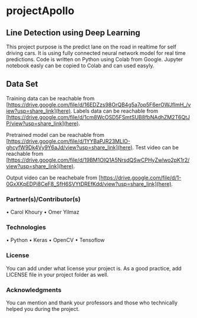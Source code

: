 # projectApollo


## Line Detection using Deep Learning

This project purpose is the predict lane on the road in realtime for self driving cars. It is using fully connected neural network model for real time predictions. 
Code is written on Python using Colab from Google. Jupyter notebook easly can be copied to Colab and can used easyly.

## Data Set

Training data can be reachable from [https://drive.google.com/file/d/16EDZzs98OrQB4g5a7op5F6erOWJflmH_/view?usp=share_link](here).
Labels data can be reachable from [https://drive.google.com/file/d/1cm8WcOSD5FSmtSUB8fbNAdhZM2T6QtJP/view?usp=share_link](here).

Pretrained model can be reachable from [https://drive.google.com/file/d/1YYBaPJR23MLlO-ghcyfW9Dk4Vy9Y6aJd/view?usp=share_link](here).
Test video can be reachable from [https://drive.google.com/file/d/19BM1OIQ1A5NrsdQSwCPHyZwlwo2pK1r2/view?usp=share_link](here).

Output video can be reachebale from [https://drive.google.com/file/d/1-0GxXKpEDPi8CeF8_SfH6SVYtDREfKdd/view?usp=share_link](here). 

### Partner(s)/Contributor(s)  
  •	Carol Khoury
  •	Omer Yilmaz 

### Technologies
  •	Python
  •	Keras
  •	OpenCV
  • Tensoflow

### License
You can add under what license your project is. As a good practice, add LICENSE file in your project folder as well. 

### Acknowledgments
You can mention and thank your professors and those who technically helped you during the project. 
